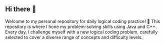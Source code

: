## Hi there 👋
Welcome to my personal repository for daily logical coding practice! 🚀 This repository is where I hone my problem-solving skills using Java and C++. Every day, I challenge myself with a new logical coding problem, carefully selected to cover a diverse range of concepts and difficulty levels.